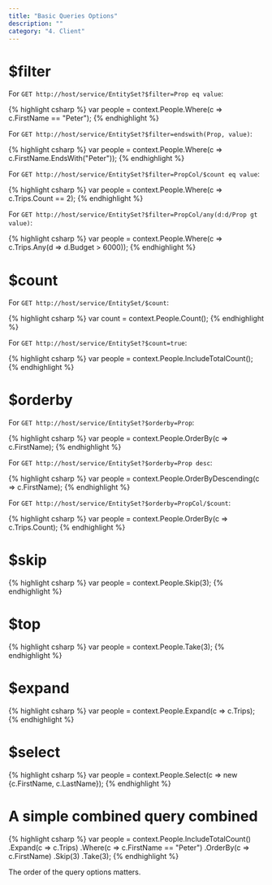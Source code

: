 ```yaml
---
title: "Basic Queries Options"
description: ""
category: "4. Client"
---
```


# $filter

For `GET http://host/service/EntitySet?$filter=Prop eq value`:

{% highlight csharp %}
var people = context.People.Where(c => c.FirstName == "Peter");
{% endhighlight %}

For `GET http://host/service/EntitySet?$filter=endswith(Prop, value)`:

{% highlight csharp %}
var people = context.People.Where(c => c.FirstName.EndsWith("Peter"));
{% endhighlight %}

For `GET http://host/service/EntitySet?$filter=PropCol/$count eq value`:

{% highlight csharp %}
var people = context.People.Where(c => c.Trips.Count == 2);
{% endhighlight %}


For `GET http://host/service/EntitySet?$filter=PropCol/any(d:d/Prop gt value)`:

{% highlight csharp %}
var people = context.People.Where(c => c.Trips.Any(d => d.Budget > 6000));
{% endhighlight %}


# $count

For `GET http://host/service/EntitySet/$count`:

{% highlight csharp %}
var count = context.People.Count();
{% endhighlight %}

For `GET http://host/service/EntitySet?$count=true`:

{% highlight csharp %}
var people = context.People.IncludeTotalCount();
{% endhighlight %}

# $orderby

For `GET http://host/service/EntitySet?$orderby=Prop`:

{% highlight csharp %}
var people = context.People.OrderBy(c => c.FirstName);
{% endhighlight %}

For `GET http://host/service/EntitySet?$orderby=Prop desc`:

{% highlight csharp %}
var people = context.People.OrderByDescending(c => c.FirstName);
{% endhighlight %}

For `GET http://host/service/EntitySet?$orderby=PropCol/$count`:

{% highlight csharp %}
var people = context.People.OrderBy(c => c.Trips.Count);
{% endhighlight %}

# $skip

{% highlight csharp %}
var people = context.People.Skip(3);
{% endhighlight %}

# $top

{% highlight csharp %}
var people = context.People.Take(3);
{% endhighlight %}

# $expand

{% highlight csharp %}
var people = context.People.Expand(c => c.Trips);
{% endhighlight %}

# $select

{% highlight csharp %}
var people = context.People.Select(c => new {c.FirstName, c.LastName});
{% endhighlight %}

# A simple combined query combined

{% highlight csharp %}
var people =
    context.People.IncludeTotalCount()
        .Expand(c => c.Trips)
        .Where(c => c.FirstName == "Peter")
        .OrderBy(c => c.FirstName)
        .Skip(3)
        .Take(3);
{% endhighlight %}

The order of the query options matters.